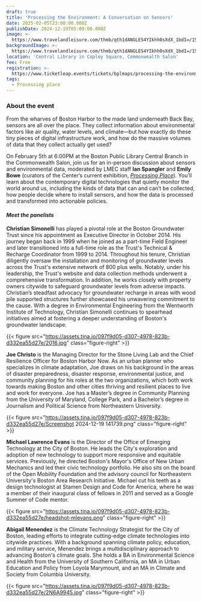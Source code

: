 ```yaml
---
draft: true
title: 'Processing the Environment: A Conversation on Sensors'
date: 2025-02-05T23:00:00.000Z
publishDate: 2024-12-19T05:00:00.000Z
image: >-
  https://www.travelandleisure.com/thmb/qth1dANGLES4YIkhh0sXdX_1bdI=/1500x0/filters:no_upscale():max_bytes(150000):strip_icc()/TAL-boston-harbor-SKYLINEVSOG0423-8e59cfd18f134c758a36a9d9d58d1333.jpg
backgroundImage: >-
  https://www.travelandleisure.com/thmb/qth1dANGLES4YIkhh0sXdX_1bdI=/1500x0/filters:no_upscale():max_bytes(150000):strip_icc()/TAL-boston-harbor-SKYLINEVSOG0423-8e59cfd18f134c758a36a9d9d58d1333.jpg
location: 'Central Library in Copley Square, Commonwealth Salon'
fee: Free
registration: >-
  https://www.ticketleap.events/tickets/bplmaps/processing-the-environment-a-conversation-on-sensors
tags:
  - Processing place
---
```


### About the event

From the wharves of Boston Harbor to the made land underneath Back Bay, sensors are all over the place. They collect information about environmental factors like air quality, water levels, and climate—but how exactly do these tiny pieces of digital infrastructure work, and how do the massive volumes of data that they collect actually get used?

On February 5th at 6:00PM at the Boston Public Library Central Branch in the Commonwealth Salon, join us for an in-person discussion about sensors and environmental data, moderated by LMEC staff **Ian Spangler** and **Emily Bowe** (curators of the Center’s current exhibition, *[Processing Place](https://www.leventhalmap.org/digital-exhibitions/processing-place/)*). You’ll learn about the contemporary digital technologies that quietly monitor the world around us, including the kinds of data that can and can’t be collected, how people decide where to install sensors, and how the data is processed and transformed into actionable policies.

#### ***Meet the panelists***

**Christian Simonelli** has played a pivotal role at the Boston Groundwater Trust since his appointment as Executive Director in October 2014. His journey began back in 1999 when he joined as a part-time Field Engineer and later transitioned into a full-time role as the Trust's Technical & Recharge Coordinator from 1999 to 2014. Throughout his tenure, Christian diligently oversaw the installation and monitoring of groundwater levels across the Trust's extensive network of 800 plus wells. Notably, under his leadership, the Trust's website and data collection methods underwent a comprehensive transformation. In addition, he works closely with property owners citywide to safeguard groundwater levels from adverse impacts. Christian’s steadfast advocacy for groundwater recharge in areas with wood pile supported structures further showcased his unwavering commitment to the cause. With a degree in Environmental Engineering from the Wentworth Institute of Technology, Christian Simonelli continues to spearhead initiatives aimed at fostering a deeper understanding of Boston's groundwater landscape.

{{< figure src="https://assets.tina.io/097f9d05-d307-4978-823b-d332ea55d27e/2016.jpg" class="figure-right" >}}

**Joe Christo** is the Managing Director for the Stone Living Lab and the Chief Resilience Officer for Boston Harbor Now. As an urban planner who specializes in climate adaptation, Joe draws on his background in the areas of disaster preparedness, disaster response, environmental justice, and community planning for his roles at the two organizations, which both work towards making Boston and other cities thriving and resilient places to live and work for everyone. Joe has a Master’s degree in Community Planning from the University of Maryland, College Park, and a Bachelor’s degree in Journalism and Political Science from Northeastern University.

{{< figure src="https://assets.tina.io/097f9d05-d307-4978-823b-d332ea55d27e/Screenshot 2024-12-19 141739.png" class="figure-right" >}}

**Michael Lawrence Evans** is the Director of the Office of Emerging Technology at the City of Boston. He leads the City's exploration and adoption of new technology to support more responsive and equitable services. Previously, he directed Boston's Mayor's Office of New Urban Mechanics and led their civic technology portfolio. He also sits on the board of the Open Mobility Foundation and the advisory council for Northeastern University's Boston Area Research Initiative. Michael cut his teeth as a design technologist at Stamen Design and Code for America, where he was a member of their inaugural class of fellows in 2011 and served as a Google Summer of Code mentor.

{{< figure src="https://assets.tina.io/097f9d05-d307-4978-823b-d332ea55d27e/headshot-mlevans.png" class="figure-right" >}}

**Abigail Menendez** is the Climate Technology Strategist for the City of Boston, leading efforts to integrate cutting-edge climate technologies into citywide practices. With a background spanning climate policy, education, and military service, Menendez brings a multidisciplinary approach to advancing Boston's climate goals. She holds a BA in Environmental Science and Health from the University of Southern California, an MA in Urban Education and Policy from Loyola Marymount, and an MA in Climate and Society from Columbia University.

{{< figure src="https://assets.tina.io/097f9d05-d307-4978-823b-d332ea55d27e/2N6A9945.jpg" class="figure-right" >}}
